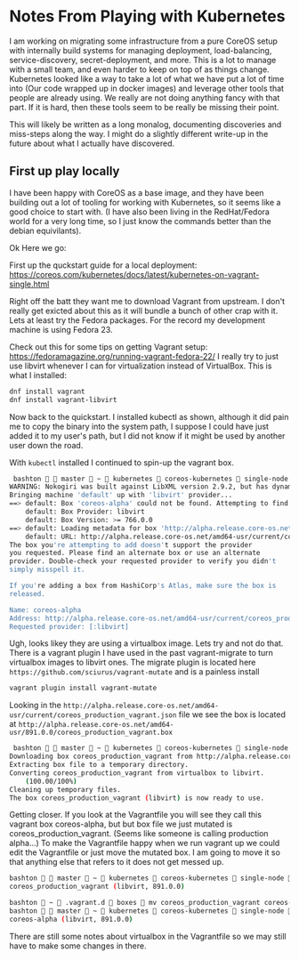 # Notes From Playing with Kubernetes

I am working on migrating some infrastructure from a pure CoreOS setup with internally build systems for managing deployment, load-balancing, service-discovery, secret-deployment, and more.  This is a lot to manage with a small team, and even harder to keep on top of as things change.  Kubernetes looked like a way to take a lot of what we have put a lot of time into (Our code wrapped up in docker images) and leverage other tools that people are already using.  We really are not doing anything fancy with that part.  If it is hard, then these tools seem to be really be missing their point.

This will likely be written as a long monalog, documenting discoveries and miss-steps along the way.  I might do a slightly different write-up in the future about what I actually have discovered.

## First up play locally

I have been happy with CoreOS as a base image, and they have been building out a lot of tooling for working with Kubernetes, so it seems like a good choice to start with.  (I have also been living in the RedHat/Fedora world for a very long time, so I just know the commands better than the debian equivilants).


Ok Here we go:

First up the quckstart guide for a local deployment: https://coreos.com/kubernetes/docs/latest/kubernetes-on-vagrant-single.html

Right off the batt they want me to download Vagrant from upstream. I don't really get exicted about this as it will bundle a bunch of other crap with it.  Lets at least try the Fedora packages.  For the record my development machine is using Fedora 23.

Check out this for some tips on getting Vagrant setup: https://fedoramagazine.org/running-vagrant-fedora-22/
I really try to just use libvirt whenever I can for virtualization instead of VirtualBox.  This is what I installed:
```bash
dnf install vagrant
dnf install vagrant-libvirt
```

Now back to the quickstart.  I installed kubectl as shown, although it did pain me to copy the binary into the system path, I suppose I could have just added it to my user's path, but I did not know if it might be used by another user down the road.

With `kubectl` installed I continued to spin-up the vagrant box.

```bash
 bashton   master  ~  kubernetes  coreos-kubernetes  single-node  vagrant up
WARNING: Nokogiri was built against LibXML version 2.9.2, but has dynamically loaded 2.9.3
Bringing machine 'default' up with 'libvirt' provider...
==> default: Box 'coreos-alpha' could not be found. Attempting to find and install...
    default: Box Provider: libvirt
    default: Box Version: >= 766.0.0
==> default: Loading metadata for box 'http://alpha.release.core-os.net/amd64-usr/current/coreos_production_vagrant.json'
    default: URL: http://alpha.release.core-os.net/amd64-usr/current/coreos_production_vagrant.json
The box you're attempting to add doesn't support the provider
you requested. Please find an alternate box or use an alternate
provider. Double-check your requested provider to verify you didn't
simply misspell it.

If you're adding a box from HashiCorp's Atlas, make sure the box is
released.

Name: coreos-alpha
Address: http://alpha.release.core-os.net/amd64-usr/current/coreos_production_vagrant.json
Requested provider: [:libvirt]
```

Ugh, looks likey they are using a virtualbox image.   Lets try and not do that.  There is a vagrant plugin I have used in the past vagrant-migrate to turn virtualbox images to libvirt ones.  The migrate plugin is located here `https://github.com/sciurus/vagrant-mutate` and is a painless install

```bash
vagrant plugin install vagrant-mutate
```

Looking in the `http://alpha.release.core-os.net/amd64-usr/current/coreos_production_vagrant.json` file we see the box is located at `http://alpha.release.core-os.net/amd64-usr/891.0.0/coreos_production_vagrant.box`

```bash
 bashton   master  ~  kubernetes  coreos-kubernetes  single-node  1  vagrant mutate http://alpha.release.core-os.net/amd64-usr/891.0.0/coreos_production_vagrant.box libvirt
Downloading box coreos_production_vagrant from http://alpha.release.core-os.net/amd64-usr/891.0.0/coreos_production_vagrant.box
Extracting box file to a temporary directory.
Converting coreos_production_vagrant from virtualbox to libvirt.
    (100.00/100%)
Cleaning up temporary files.
The box coreos_production_vagrant (libvirt) is now ready to use.
```

Getting closer.  If you look at the Vagrantfile you will see they call this vagrant box coreos-alpha, but but box file we just mutated is coreos_production_vagrant. (Seems like someone is calling production alpha...)  To make the Vagrantfile happy when we run vagrant up we could edit the Vagrantfile or just move the mutated box.  I am going to move it so that anything else that refers to it does not get messed up.

```bash
bashton   master  ~  kubernetes  coreos-kubernetes  single-node  vagrant box list
coreos_production_vagrant (libvirt, 891.0.0)

bashton  ~  .vagrant.d  boxes  mv coreos_production_vagrant coreos-alpha
bashton   master  ~  kubernetes  coreos-kubernetes  single-node  vagrant box list
coreos-alpha (libvirt, 891.0.0)
```

There are still some notes about virtualbox in the Vagrantfile so we may still have to make some changes in there.
